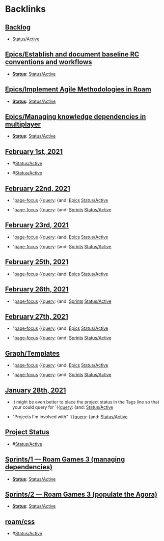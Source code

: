 
# Backlinks
## [Backlog](<Backlog.md>)
- [Status/Active](<../Status/Active.md>)

## [Epics/Establish and document baseline RC conventions and workflows](<Epics/Establish and document baseline RC conventions and workflows.md>)
- **[Status](<../Status.md>):** [Status/Active](<../Status/Active.md>)

## [Epics/Implement Agile Methodologies in Roam](<Epics/Implement Agile Methodologies in Roam.md>)
- **[Status](<../Status.md>):** [Status/Active](<../Status/Active.md>)

## [Epics/Managing knowledge dependencies in multiplayer](<Epics/Managing knowledge dependencies in multiplayer.md>)
- **[Status](<../Status.md>):** [Status/Active](<../Status/Active.md>)

## [February 1st, 2021](<February 1st, 2021.md>)
- #[Status/Active](<../Status/Active.md>)

- #[Status/Active](<../Status/Active.md>)

## [February 22nd, 2021](<February 22nd, 2021.md>)
- "[page-focus](<../page-focus.md>) {{[query](<../query.md>): {and: [Epics](<../Epics.md>) [Status/Active](<../Status/Active.md>)

- "[page-focus](<../page-focus.md>) {{[query](<../query.md>): {and: [Sprints](<../Sprints.md>) [Status/Active](<../Status/Active.md>)

## [February 23rd, 2021](<February 23rd, 2021.md>)
- "[page-focus](<../page-focus.md>) {{[query](<../query.md>): {and: [Epics](<../Epics.md>) [Status/Active](<../Status/Active.md>)

- "[page-focus](<../page-focus.md>) {{[query](<../query.md>): {and: [Sprints](<../Sprints.md>) [Status/Active](<../Status/Active.md>)

## [February 25th, 2021](<February 25th, 2021.md>)
- "[page-focus](<../page-focus.md>) {{[query](<../query.md>): {and: [Epics](<../Epics.md>) [Status/Active](<../Status/Active.md>)

## [February 26th, 2021](<February 26th, 2021.md>)
- "[page-focus](<../page-focus.md>) {{[query](<../query.md>): {and: [Sprints](<../Sprints.md>) [Status/Active](<../Status/Active.md>)

## [February 27th, 2021](<February 27th, 2021.md>)
- "[page-focus](<../page-focus.md>) {{[query](<../query.md>): {and: [Epics](<../Epics.md>) [Status/Active](<../Status/Active.md>)

- "[page-focus](<../page-focus.md>) {{[query](<../query.md>): {and: [Sprints](<../Sprints.md>) [Status/Active](<../Status/Active.md>)

## [Graph/Templates](<Graph/Templates.md>)
- "[page-focus](<../page-focus.md>) {{[query](<../query.md>): {and: [Epics](<../Epics.md>) [Status/Active](<../Status/Active.md>)

- "[page-focus](<../page-focus.md>) {{[query](<../query.md>): {and: [Sprints](<../Sprints.md>) [Status/Active](<../Status/Active.md>)

## [January 28th, 2021](<January 28th, 2021.md>)
- It might be even better to place the project status in the Tags line so that your could query for `{{[query](<../query.md>): {and: [Status/Active](<../Status/Active.md>)

- "Projects I'm involved with" `{{[query](<../query.md>): {and: [Status/Active](<../Status/Active.md>)

## [Project Status](<Project Status.md>)
- #[Status/Active](<../Status/Active.md>)

## [Sprints/1 — Roam Games 3 (managing dependencies)](<Sprints/1 — Roam Games 3 (managing dependencies).md>)
- **[Status](<../Status.md>):** [Status/Active](<../Status/Active.md>)

## [Sprints/2 — Roam Games 3 (populate the Agora)](<Sprints/2 — Roam Games 3 (populate the Agora).md>)
- **[Status](<../Status.md>):** [Status/Active](<../Status/Active.md>)

## [roam/css](<roam/css.md>)
- #[Status/Active](<../Status/Active.md>)

